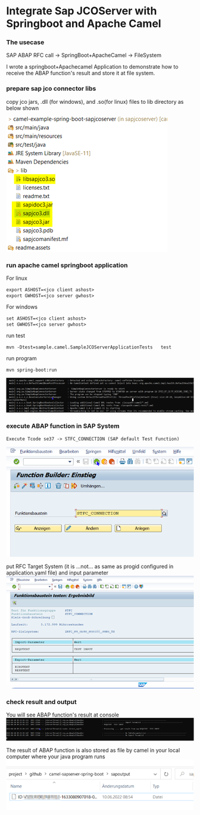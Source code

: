 # Integrate Sap JCOServer with Springboot and Apache Camel 

### The usecase

SAP ABAP RFC call -> SpringBoot+ApacheCamel -> FileSystem

I wrote a  springboot+Apachecamel Application to demonstrate how to receive the ABAP function's result and store it at file system.

### prepare  sap jco connector libs

copy jco jars, .dll (for windows), and .so(for linux) files to lib directory as below shown

![image-jco lib](readme.assets/sapjco.png)
 

### run apache camel springboot application 

For linux
```
export ASHOST=<jco client ashost>
export GWHOST=<jco server gwhost>
```
For windows
```
set ASHOST=<jco client ashost>
set GWHOST=<jco server gwhost>
```
run test
```
mvn -Dtest=sample.camel.SampleJCOServerApplicationTests   test
```
run program
```
mvn spring-boot:run 
```
![image-1](readme.assets/Picture1.png)

 
### execute ABAP function in SAP System
```
Execute Tcode se37 -> STFC_CONNECTION (SAP default Test Function) 
```
![image-2](readme.assets/Picture2.png)

put RFC Target System (it is ...not... as same as progid configured in application.yaml file) and input parameter
![image-3](readme.assets/Picture3.png)

### check result and output 

You will see ABAP function's result at console 
![image-4](readme.assets/Picture4.png)

The result of ABAP function is also stored as file by camel in your local computer where your java program runs 
![image-5](readme.assets/Picture5.png)